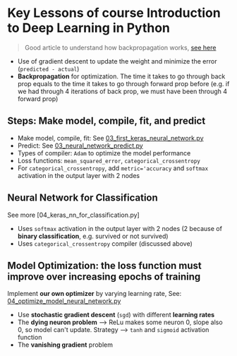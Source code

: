# Key Lessons of course Introduction to Deep Learning in Python

> Good article to understand how backpropagation works, [see here](https://mattmazur.com/2015/03/17/a-step-by-step-backpropagation-example/)

* Use of gradient descent to update the weight and minimize the error (`predicted - actual`)
* **Backpropagation** for optimization. The time it takes to go through back prop equals to the time it takes to go through forward prop before (e.g. if we had through 4 iterations of back prop, we must have been through 4 forward prop)

## Steps: Make model, compile, fit, and predict

* Make model, compile, fit: See [03_first_keras_neural_network.py]()
* Predict: See [03_neural_network_predict.py]()
* Types of compiler: `Adam` to optimize the model performance
* Loss functions: `mean_squared_error`, `categorical_crossentropy`
* For `categorical_crossentropy`, add `metric='accuracy` and `softmax` activation in the output layer with 2 nodes

## Neural Network for Classification

See more [04_keras_nn_for_classification.py]

* Uses `softmax` activation in the output layer with 2 nodes (2 because of **binary classification**, e.g. survived or not survived)
* Uses `categorical_crossentropy` compiler (discussed above)

## Model Optimization: the loss function must improve over increasing epochs of training

Implement **our own optimizer** by varying learning rate, See: [04_optimize_model_neural_network.py]()

* Use **stochastic gradient descent** (`sgd`) with different **learning rates**
* The **dying neuron problem** --> ReLu makes some neuron 0, slope also 0, so model can't update. Strategy --> `tanh` and `sigmoid` activation function
* The **vanishing gradient** problem 
